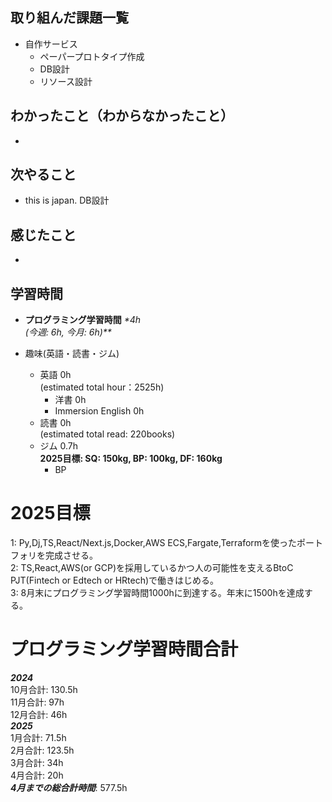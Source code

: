## 取り組んだ課題一覧
- 自作サービス
  - ペーパープロトタイプ作成
  - DB設計
  - リソース設計

## わかったこと（わからなかったこと）
- 

## 次やること
- this is japan. DB設計

## 感じたこと
- 

## 学習時間
- **プログラミング学習時間**
_*4h<br>
(今週: 6h, 今月: 6h)**_

- 趣味(英語・読書・ジム)
  - 英語 0h<br>(estimated total hour：2525h)
    - 洋書 0h
    - Immersion English 0h
  - 読書 0h<br>(estimated total read: 220books)
  - ジム 0.7h<br>**2025目標: SQ: 150kg, BP: 100kg, DF: 160kg**
    - BP

# 2025目標
1: Py,Dj,TS,React/Next.js,Docker,AWS ECS,Fargate,Terraformを使ったポートフォリを完成させる。<br>
2: TS,React,AWS(or GCP)を採用しているかつ人の可能性を支えるBtoC PJT(Fintech or Edtech or HRtech)で働きはじめる。<br>
3: 8月末にプログラミング学習時間1000hに到達する。年末に1500hを達成する。<br>

# プログラミング学習時間合計
_**2024**_<br>
10月合計: 130.5h<br>
11月合計: 97h<br>
12月合計: 46h<br>
_**2025**_<br>
1月合計: 71.5h<br>
2月合計: 123.5h <br>
3月合計: 34h <br>
4月合計: 20h <br>
_**4月までの総合計時間**_: 577.5h
